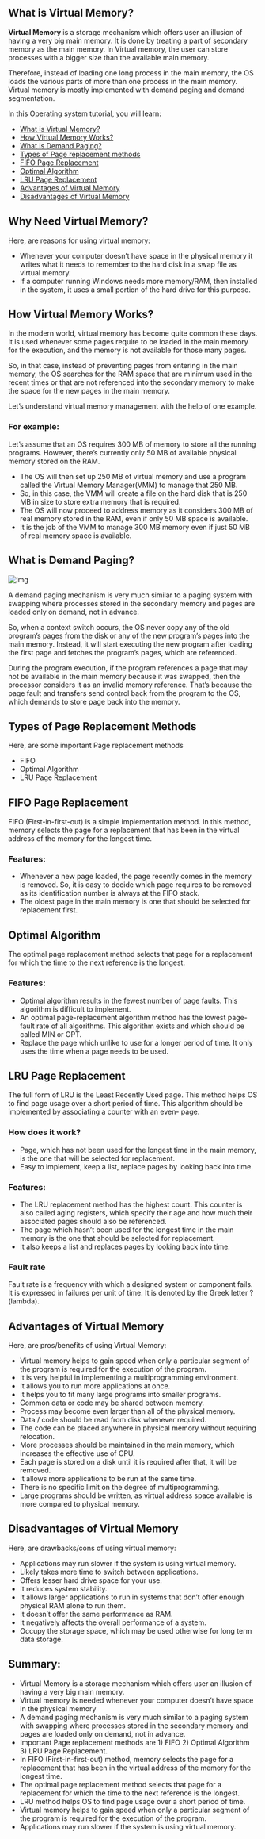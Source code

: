 ## What is Virtual Memory?

**Virtual Memory** is a storage mechanism which offers user an illusion of having a very big main memory. It is done by treating a part of secondary memory as the main memory. In Virtual memory, the user can store processes with a bigger size than the available main memory.

Therefore, instead of loading one long process in the main memory, the OS loads the various parts of more than one process in the main memory. Virtual memory is mostly implemented with demand paging and demand segmentation.

In this Operating system tutorial, you will learn:

- [What is Virtual Memory?](https://www.guru99.com/virtual-memory-in-operating-system.html#1)
- [How Virtual Memory Works?](https://www.guru99.com/virtual-memory-in-operating-system.html#2)
- [What is Demand Paging?](https://www.guru99.com/virtual-memory-in-operating-system.html#3)
- [Types of Page replacement methods](https://www.guru99.com/virtual-memory-in-operating-system.html#4)
- [FIFO Page Replacement](https://www.guru99.com/virtual-memory-in-operating-system.html#5)
- [Optimal Algorithm](https://www.guru99.com/virtual-memory-in-operating-system.html#6)
- [LRU Page Replacement](https://www.guru99.com/virtual-memory-in-operating-system.html#7)
- [Advantages of Virtual Memory](https://www.guru99.com/virtual-memory-in-operating-system.html#8)
- [Disadvantages of Virtual Memory](https://www.guru99.com/virtual-memory-in-operating-system.html#9)

## Why Need Virtual Memory?

Here, are reasons for using virtual memory:

- Whenever your computer doesn’t have space in the physical memory it writes what it needs to remember to the hard disk in a swap file as virtual memory.
- If a computer running Windows needs more memory/RAM, then installed in the system, it uses a small portion of the hard drive for this purpose.

## How Virtual Memory Works?

In the modern world, virtual memory has become quite common these days. It is used whenever some pages require to be loaded in the main memory for the execution, and the memory is not available for those many pages.

So, in that case, instead of preventing pages from entering in the main memory, the OS searches for the RAM space that are minimum used in the recent times or that are not referenced into the secondary memory to make the space for the new pages in the main memory.

Let’s understand virtual memory management with the help of one example.

### For example:

Let’s assume that an OS requires 300 MB of memory to store all the running programs. However, there’s currently only 50 MB of available physical memory stored on the RAM.

- The OS will then set up 250 MB of virtual memory and use a program called the Virtual Memory Manager(VMM) to manage that 250 MB.
- So, in this case, the VMM will create a file on the hard disk that is 250 MB in size to store extra memory that is required.
- The OS will now proceed to address memory as it considers 300 MB of real memory stored in the RAM, even if only 50 MB space is available.
- It is the job of the VMM to manage 300 MB memory even if just 50 MB of real memory space is available.

## What is Demand Paging?

![img](https://www.guru99.com/images/1/011720_0611_VirtualMemo1.png)

A demand paging mechanism is very much similar to a paging system with swapping where processes stored in the secondary memory and pages are loaded only on demand, not in advance.

So, when a context switch occurs, the OS never copy any of the old program’s pages from the disk or any of the new program’s pages into the main memory. Instead, it will start executing the new program after loading the first page and fetches the program’s pages, which are referenced.

During the program execution, if the program references a page that may not be available in the main memory because it was swapped, then the processor considers it as an invalid memory reference. That’s because the page fault and transfers send control back from the program to the OS, which demands to store page back into the memory.

## Types of Page Replacement Methods

Here, are some important Page replacement methods

- FIFO
- Optimal Algorithm
- LRU Page Replacement

## FIFO Page Replacement

FIFO (First-in-first-out) is a simple implementation method. In this method, memory selects the page for a replacement that has been in the virtual address of the memory for the longest time.

### Features:

- Whenever a new page loaded, the page recently comes in the memory is removed. So, it is easy to decide which page requires to be removed as its identification number is always at the FIFO stack.
- The oldest page in the main memory is one that should be selected for replacement first.

## Optimal Algorithm

The optimal page replacement method selects that page for a replacement for which the time to the next reference is the longest.

### Features:

- Optimal algorithm results in the fewest number of page faults. This algorithm is difficult to implement.
- An optimal page-replacement algorithm method has the lowest page-fault rate of all algorithms. This algorithm exists and which should be called MIN or OPT.
- Replace the page which unlike to use for a longer period of time. It only uses the time when a page needs to be used.

## LRU Page Replacement

The full form of LRU is the Least Recently Used page. This method helps OS to find page usage over a short period of time. This algorithm should be implemented by associating a counter with an even- page.

### How does it work?

- Page, which has not been used for the longest time in the main memory, is the one that will be selected for replacement.
- Easy to implement, keep a list, replace pages by looking back into time.

### Features:

- The LRU replacement method has the highest count. This counter is also called aging registers, which specify their age and how much their associated pages should also be referenced.
- The page which hasn’t been used for the longest time in the main memory is the one that should be selected for replacement.
- It also keeps a list and replaces pages by looking back into time.

### Fault rate

Fault rate is a frequency with which a designed system or component fails. It is expressed in failures per unit of time. It is denoted by the Greek letter ? (lambda).

## Advantages of Virtual Memory

Here, are pros/benefits of using Virtual Memory:

- Virtual memory helps to gain speed when only a particular segment of the program is required for the execution of the program.
- It is very helpful in implementing a multiprogramming environment.
- It allows you to run more applications at once.
- It helps you to fit many large programs into smaller programs.
- Common data or code may be shared between memory.
- Process may become even larger than all of the physical memory.
- Data / code should be read from disk whenever required.
- The code can be placed anywhere in physical memory without requiring relocation.
- More processes should be maintained in the main memory, which increases the effective use of CPU.
- Each page is stored on a disk until it is required after that, it will be removed.
- It allows more applications to be run at the same time.
- There is no specific limit on the degree of multiprogramming.
- Large programs should be written, as virtual address space available is more compared to physical memory.

## Disadvantages of Virtual Memory

Here, are drawbacks/cons of using virtual memory:

- Applications may run slower if the system is using virtual memory.
- Likely takes more time to switch between applications.
- Offers lesser hard drive space for your use.
- It reduces system stability.
- It allows larger applications to run in systems that don’t offer enough physical RAM alone to run them.
- It doesn’t offer the same performance as RAM.
- It negatively affects the overall performance of a system.
- Occupy the storage space, which may be used otherwise for long term data storage.

## Summary:

- Virtual Memory is a storage mechanism which offers user an illusion of having a very big main memory.
- Virtual memory is needed whenever your computer doesn’t have space in the physical memory
- A demand paging mechanism is very much similar to a paging system with swapping where processes stored in the secondary memory and pages are loaded only on demand, not in advance.
- Important Page replacement methods are 1) FIFO 2) Optimal Algorithm 3) LRU Page Replacement.
- In FIFO (First-in-first-out) method, memory selects the page for a replacement that has been in the virtual address of the memory for the longest time.
- The optimal page replacement method selects that page for a replacement for which the time to the next reference is the longest.
- LRU method helps OS to find page usage over a short period of time.
- Virtual memory helps to gain speed when only a particular segment of the program is required for the execution of the program.
- Applications may run slower if the system is using virtual memory.
